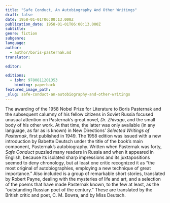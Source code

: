 ```yaml
---
title: "Safe Conduct, An Autobiography And Other Writings"
draft: false
date: 1958-01-01T06:00:13.000Z
publication_date: 1958-01-01T06:00:13.000Z
subtitle:
genre: fiction
subgenre:
language:
author:
  - author/boris-pasternak.md
translator:

editor:

editions:
  - isbn: 9780811201353
    binding: paperback
featured_image_path:
_slug: safe-conduct-an-autobiography-and-other-writings
---
```


The awarding of the 1958 Nobel Prize for Literature to Boris Pasternak and the subsequent calumny of his fellow citizens in Soviet Russia focused unusual attention on Pasternak’s great novel, _Dr. Zhivago_, and the small body of his other work. At that time, the latter was only available (in any language, as far as is known) in New Directions’ _Selected Writings of Pasternak_, first published in 1949. The 1958 edition was issued with a new introduction by Babette Deutsch under the title of the book’s main component, Pasternak’s autobiography. Written when Pasternak was forty, _Safe Conduct_ puzzled many readers in Russia and when it appeared in English, because its isolated sharp impressions and its juxtapositions seemed to deny chronology, but at least one critic recognized it as “the most original of autobiographies, employing a new technique of great importance.” Also included is a group of remarkable short stories, translated by Robert Payne, dealing with the mysteries of life and art, and a selection of the poems that have made Pasternak known, to the few at least, as the “outstanding Russian poet of the century.” These are translated by the British critic and poet, C. M. Bowra, and by Miss Deutsch.

